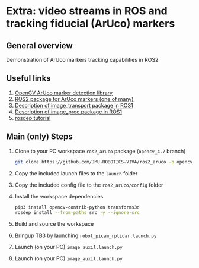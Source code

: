 # Extra: video streams in ROS and tracking fiducial (ArUco) markers

## General overview

Demonstration of ArUco markers tracking capabilities in ROS2

## Useful links

1. [OpenCV ArUco marker detection library ](https://docs.opencv.org/4.x/d5/dae/tutorial_aruco_detection.html)
2. [ROS2 package for ArUco markers (one of many)](https://github.com/JMU-ROBOTICS-VIVA/ros2_aruco)
3. [Description of image_transport package in ROS1](https://wiki.ros.org/image_transport)
4. [Description of image_proc package in ROS1](https://wiki.ros.org/image_proc)
5. [rosdep tutorial](https://docs.ros.org/en/humble/Tutorials/Intermediate/Rosdep.html)


## Main (only) Steps

1. Clone to your PC workspace `ros2_aruco` package (`opencv_4.7` branch)
    ```bash
    git clone https://github.com/JMU-ROBOTICS-VIVA/ros2_aruco -b opencv_4.7
    ```

2. Copy the included launch files to the `launch` folder

3. Copy the included config file to the `ros2_aruco/config` folder

4. Install the workspace dependencies
    ```bash
    pip3 install opencv-contrib-python transforms3d
    rosdep install --from-paths src -y --ignore-src
    ```
5. Build and source the workspace

6. Bringup TB3 by launching `robot_picam_rplidar.launch.py`

7. Launch (on your PC) `image_auxil.launch.py`

8. Launch (on your PC) `image_auxil.launch.py`


